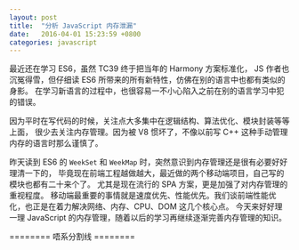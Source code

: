 ```yaml
---
layout: post
title:  "分析 JavaScript 内存泄漏"
date:   2016-04-01 15:23:59 +0800
categories: javascript
---
```


最近还在学习 ES6，虽然 TC39 终于把当年的 Harmony 方案标准化，
JS 作者也沉冤得雪，但仔细读 ES6 所带来的所有新特性，仿佛在别的语言中也都有类似的身影。
在学习新语言的过程中，也很容易一不小心陷入之前在别的语言学习中犯的错误。

因为平时在写代码的时候，关注点大多集中在逻辑结构、算法优化、模块封装等等上面，
很少去关注内存管理。因为被 V8 惯坏了，不像以前写 C++ 这种手动管理内存的语言时那么谨慎了。

昨天读到 ES6 的 `WeekSet` 和 `WeekMap` 时，突然意识到内存管理还是很有必要好好理清一下的，
毕竟现在前端工程越做越大，最近做的两个移动端项目，自己写的模块也都有二十来个了。
尤其是现在流行的 SPA 方案，更是加强了对内存管理的重视程度。
移动端最重要的事情就是速度优先、性能优先。我们谈前端性能优化，也正是在着力解决网络、内存、CPU、DOM 这几个核心点。
今天来好好理一理 JavaScript 的内存管理，随着以后的学习再继续逐渐完善内存管理的知识。

======== 唔系分割线 ========


